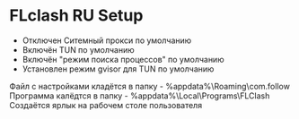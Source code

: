 # FLclash RU Setup
- Отключен Ситемный прокси по умолчанию
- Включён TUN по умолчанию
- Включён "режим поиска процессов" по умолчанию
- Установлен режим gvisor для TUN по умолчанию

Файл с настройками кладётся в папку - %appdata%\Roaming\com.follow
Программа калёдтся в папку - %appdata%\Local\Programs\FLClash
Создаётся ярлык на рабочем столе пользователя
